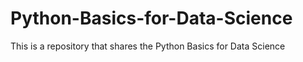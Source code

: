 # Python-Basics-for-Data-Science
This is a repository that shares the Python Basics for Data Science
